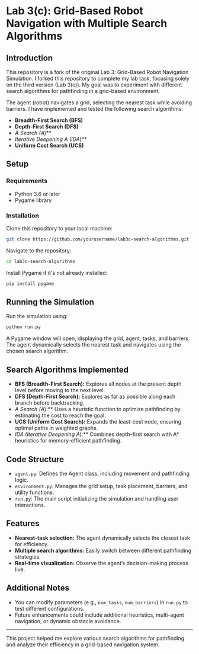 # Lab 3(c): Grid-Based Robot Navigation with Multiple Search Algorithms

## Introduction

This repository is a fork of the original Lab 3: Grid-Based Robot Navigation Simulation. I forked this repository to complete my lab task, focusing solely on the third version (Lab 3(c)). My goal was to experiment with different search algorithms for pathfinding in a grid-based environment.

The agent (robot) navigates a grid, selecting the nearest task while avoiding barriers. I have implemented and tested the following search algorithms:

- **Breadth-First Search (BFS)**
- **Depth-First Search (DFS)**
- **A* Search (A*)**
- **Iterative Deepening A* (IDA*)**
- **Uniform Cost Search (UCS)**

## Setup

### Requirements

- Python 3.6 or later
- Pygame library

### Installation

Clone this repository to your local machine:

```sh
git clone https://github.com/yourusername/lab3c-search-algorithms.git
```

Navigate to the repository:

```sh
cd lab3c-search-algorithms
```

Install Pygame if it's not already installed:

```sh
pip install pygame
```

## Running the Simulation

Run the simulation using:

```sh
python run.py
```

A Pygame window will open, displaying the grid, agent, tasks, and barriers. The agent dynamically selects the nearest task and navigates using the chosen search algorithm.

## Search Algorithms Implemented

- **BFS (Breadth-First Search):** Explores all nodes at the present depth level before moving to the next level.
- **DFS (Depth-First Search):** Explores as far as possible along each branch before backtracking.
- **A* Search (A*):** Uses a heuristic function to optimize pathfinding by estimating the cost to reach the goal.
- **UCS (Uniform Cost Search):** Expands the least-cost node, ensuring optimal paths in weighted graphs.
- **IDA* (Iterative Deepening A*):** Combines depth-first search with A\* heuristics for memory-efficient pathfinding.

## Code Structure

- `agent.py`: Defines the Agent class, including movement and pathfinding logic.
- `environment.py`: Manages the grid setup, task placement, barriers, and utility functions.
- `run.py`: The main script initializing the simulation and handling user interactions.

## Features

- **Nearest-task selection:** The agent dynamically selects the closest task for efficiency.
- **Multiple search algorithms:** Easily switch between different pathfinding strategies.
- **Real-time visualization:** Observe the agent’s decision-making process live.

## Additional Notes

- You can modify parameters (e.g., `num_tasks`, `num_barriers`) in `run.py` to test different configurations.
- Future enhancements could include additional heuristics, multi-agent navigation, or dynamic obstacle avoidance.

---

This project helped me explore various search algorithms for pathfinding and analyze their efficiency in a grid-based navigation system.
